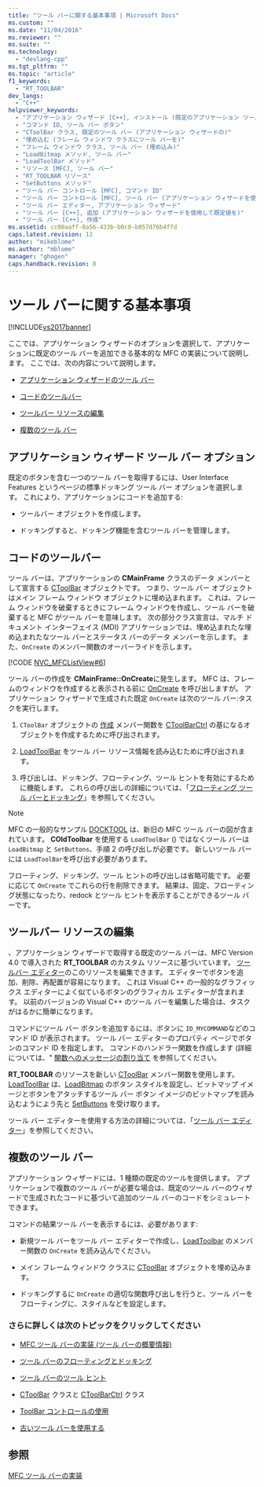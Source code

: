 ```yaml
---
title: "ツール バーに関する基本事項 | Microsoft Docs"
ms.custom: ""
ms.date: "11/04/2016"
ms.reviewer: ""
ms.suite: ""
ms.technology: 
  - "devlang-cpp"
ms.tgt_pltfrm: ""
ms.topic: "article"
f1_keywords: 
  - "RT_TOOLBAR"
dev_langs: 
  - "C++"
helpviewer_keywords: 
  - "アプリケーション ウィザード [C++], インストール (既定のアプリケーション ツール バーを)"
  - "コマンド ID, ツール バー ボタン"
  - "CToolBar クラス, 既定のツール バー (アプリケーション ウィザードの)"
  - "埋め込む (フレーム ウィンドウ クラスにツール バーを)"
  - "フレーム ウィンドウ クラス, ツール バー (埋め込み)"
  - "LoadBitmap メソッド, ツール バー"
  - "LoadToolBar メソッド"
  - "リソース [MFC], ツール バー"
  - "RT_TOOLBAR リソース"
  - "SetButtons メソッド"
  - "ツール バー コントロール [MFC], コマンド ID"
  - "ツール バー コントロール [MFC], ツール バー (アプリケーション ウィザードを使用して作成した)"
  - "ツール バー エディター, アプリケーション ウィザード"
  - "ツール バー [C++], 追加 (アプリケーション ウィザードを使用して既定値を)"
  - "ツール バー [C++], 作成"
ms.assetid: cc00aaff-8a56-433b-b0c0-b857d76b4ffd
caps.latest.revision: 12
author: "mikeblome"
ms.author: "mblome"
manager: "ghogen"
caps.handback.revision: 8
---
```

# ツール バーに関する基本事項
[!INCLUDE[vs2017banner](../assembler/inline/includes/vs2017banner.md)]

ここでは、アプリケーション ウィザードのオプションを選択して、アプリケーションに既定のツール バーを追加できる基本的な MFC の実装について説明します。  ここでは、次の内容について説明します。  
  
-   [アプリケーション ウィザードのツール バー](#_core_the_appwizard_toolbar_option)  
  
-   [コードのツールバー](#_core_the_toolbar_in_code)  
  
-   [ツールバー リソースの編集](#_core_editing_the_toolbar_resource)  
  
-   [複数のツール バー](#_core_multiple_toolbars)  
  
##  <a name="_core_the_appwizard_toolbar_option"></a> アプリケーション ウィザード ツール バー オプション  
 既定のボタンを含む一つのツール バーを取得するには、User Interface Features というページの標準ドッキング ツール バー オプションを選択します。  これにより、アプリケーションにコードを追加する:  
  
-   ツールバー オブジェクトを作成します。  
  
-   ドッキングすると、ドッキング機能を含むツール バーを管理します。  
  
##  <a name="_core_the_toolbar_in_code"></a> コードのツールバー  
 ツール バーは、アプリケーションの **CMainFrame** クラスのデータ メンバーとして宣言する [CToolBar](../mfc/reference/ctoolbar-class.md) オブジェクトです。  つまり、ツール バー オブジェクトはメイン フレーム ウィンドウ オブジェクトに埋め込まれます。  これは、フレーム ウィンドウを破棄するときにフレーム ウィンドウを作成し、ツール バーを破棄すると MFC がツール バーを意味します。  次の部分クラス宣言は、マルチ ドキュメント インターフェイス \(MDI\) アプリケーションでは、埋め込まれたな埋め込まれたなツール バーとステータス バーのデータ メンバーを示します。  また、`OnCreate` のメンバー関数のオーバーライドを示します。  
  
 [!CODE [NVC_MFCListView#6](../CodeSnippet/VS_Snippets_Cpp/NVC_MFCListView#6)]  
  
 ツール バーの作成を **CMainFrame::OnCreate**に発生します。  MFC は、フレームのウィンドウを作成すると表示される前に [OnCreate](../Topic/CWnd::OnCreate.md) を呼び出しますが。  アプリケーション ウィザードで生成された既定 `OnCreate` は次のツール バー:タスクを実行します。  
  
1.  `CToolBar` オブジェクトの [作成](../Topic/CToolBar::Create.md) メンバー関数を [CToolBarCtrl](../mfc/reference/ctoolbarctrl-class.md) の基になるオブジェクトを作成するために呼び出されます。  
  
2.  [LoadToolBar](../Topic/CToolBar::LoadToolBar.md) をツール バー リソース情報を読み込むために呼び出されます。  
  
3.  呼び出しは、ドッキング、フローティング、ツール ヒントを有効にするために機能します。  これらの呼び出しの詳細については、「[フローティング ツール バーとドッキング](../mfc/docking-and-floating-toolbars.md)」を参照してください。  
  
> [!NOTE]
>  MFC の一般的なサンプル [DOCKTOOL](../top/visual-cpp-samples.md) は、新旧の MFC ツール バーの図が含まれています。  **COldToolbar** を使用する `LoadToolBar` \(\) ではなくツール バーは `LoadBitmap` と `SetButtons`、手順 2 の呼び出しが必要です。  新しいツール バーには `LoadToolBar`を呼び出す必要があります。  
  
 フローティング、ドッキング、ツール ヒントの呼び出しは省略可能です。  必要に応じて `OnCreate` でこれらの行を削除できます。  結果は、固定、フローティング状態になったり、redock とツール ヒントを表示することができるツール バーです。  
  
##  <a name="_core_editing_the_toolbar_resource"></a> ツールバー リソースの編集  
 、アプリケーション ウィザードで取得する既定のツール バーは、MFC Version 4.0 で導入された **RT\_TOOLBAR** のカスタム リソースに基づいています。  [ツールバー エディター](../mfc/toolbar-editor.md)のこのリソースを編集できます。  エディターでボタンを追加、削除、再配置が容易になります。  これは Visual C\+\+ の一般的なグラフィックス エディターによく似ているボタンのグラフィカル エディターが含まれます。  以前のバージョンの Visual C\+\+ のツール バーを編集した場合は、タスクがはるかに簡単になります。  
  
 コマンドにツール バー ボタンを追加するには、ボタンに `ID_MYCOMMAND`などのコマンド ID が表示されます。  ツール バー エディターのプロパティ ページでボタンのコマンド ID を指定します。  コマンドのハンドラー関数を作成します \(詳細については、" [関数へのメッセージの割り当て](../Topic/Mapping%20Messages%20to%20Functions.md) を参照してください。  
  
 **RT\_TOOLBAR** のリソースを新しい [CToolBar](../mfc/reference/ctoolbar-class.md) メンバー関数を使用します。  [LoadToolBar](../Topic/CToolBar::LoadToolBar.md) は、[LoadBitmap](../Topic/CToolBar::LoadBitmap.md) のボタン スタイルを設定し、ビットマップ イメージとボタンをアタッチするツール バー ボタン イメージのビットマップを読み込むようによう先と [SetButtons](../Topic/CToolBar::SetButtons.md) を受け取ります。  
  
 ツール バー エディターを使用する方法の詳細については、「[ツール バー エディター](../mfc/toolbar-editor.md)」を参照してください。  
  
##  <a name="_core_multiple_toolbars"></a> 複数のツール バー  
 アプリケーション ウィザードには、1 種類の既定のツールを提供します。  アプリケーションで複数のツール バーが必要な場合は、既定のツール バーのウィザードで生成されたコードに基づいて追加のツール バーのコードをシミュレートできます。  
  
 コマンドの結果ツール バーを表示するには、必要があります:  
  
-   新規ツール バーをツール バー エディターで作成し、[LoadToolbar](../Topic/CToolBar::LoadToolBar.md) のメンバー関数の `OnCreate` を読み込んでください。  
  
-   メイン フレーム ウィンドウ クラスに [CToolBar](../mfc/reference/ctoolbar-class.md) オブジェクトを埋め込みます。  
  
-   ドッキングするに `OnCreate` の適切な関数呼び出しを行うと、ツール バーをフローティングに、スタイルなどを設定します。  
  
### さらに詳しくは次のトピックをクリックしてください  
  
-   [MFC ツール バーの実装 \(ツール バーの概要情報\)](../mfc/mfc-toolbar-implementation.md)  
  
-   [ツール バーのフローティングとドッキング](../mfc/docking-and-floating-toolbars.md)  
  
-   [ツール バーのツール ヒント](../Topic/Toolbar%20Tool%20Tips.md)  
  
-   [CToolBar](../mfc/reference/ctoolbar-class.md) クラスと [CToolBarCtrl](../mfc/reference/ctoolbarctrl-class.md) クラス  
  
-   [ToolBar コントロールの使用](../Topic/Working%20with%20the%20Toolbar%20Control.md)  
  
-   [古いツール バーを使用する](../Topic/Using%20Your%20Old%20Toolbars.md)  
  
## 参照  
 [MFC ツール バーの実装](../mfc/mfc-toolbar-implementation.md)